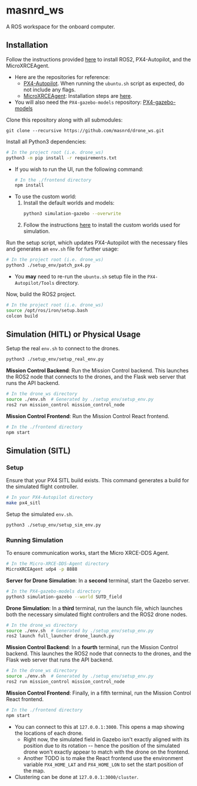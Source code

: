 # masnrd_ws

A ROS workspace for the onboard computer. 

## Installation
Follow the instructions provided [here](https://docs.px4.io/main/en/ros/ros2_comm.html) to install ROS2, PX4-Autopilot, and the MicroXRCEAgent.
- Here are the repositories for reference:
    - [PX4-Autopilot](https://github.com/PX4/PX4-Autopilot). When running the `ubuntu.sh` script as expected, do not include any flags.
    - [MicroXRCEAgent](https://github.com/eProsima/Micro-XRCE-DDS-Agent): Installation steps are [here](https://docs.px4.io/main/en/middleware/uxrce_dds.html).
- You will also need the `PX4-gazebo-models` repository: [PX4-gazebo-models](https://github.com/PX4/PX4-gazebo-models)

Clone this repository along with all submodules:
```
git clone --recursive https://github.com/masnrd/drone_ws.git
```

Install all Python3 dependencies:
```bash
# In the project root (i.e. drone_ws)
python3 -m pip install -r requirements.txt
```
- If you wish to run the UI, run the following command:
    ```bash
    # In the ./frontend directory
    npm install
    ```
- To use the custom world:
    1. Install the default worlds and models:
        ```bash
        python3 simulation-gazebo --overwrite
        ```
    2. Follow the instructions [here](./worlds/README.md) to install the custom worlds used for simulation.

Run the setup script, which updates PX4-Autopilot with the necessary files and generates an `env.sh` file for further usage:
```bash
# In the project root (i.e. drone_ws)
python3 ./setup_env/patch_px4.py
```
- You **may** need to re-run the `ubuntu.sh` setup file in the `PX4-Autopilot/Tools` directory.

Now, build the ROS2 project.
```bash
# In the project root (i.e. drone_ws)
source /opt/ros/iron/setup.bash
colcon build
```

## Simulation (HITL) or Physical Usage
Setup the real `env.sh` to connect to the drones.
```bash
python3 ./setup_env/setup_real_env.py
```

**Mission Control Backend**: Run the Mission Control backend. This launches the ROS2 node that connects to the drones, and the Flask web server that runs the API backend. 
```bash
# In the drone_ws directory
source ./env.sh  # Generated by ./setup_env/setup_env.py
ros2 run mission_control mission_control_node
```

**Mission Control Frontend**: Run the Mission Control React frontend.
```bash
# In the ./frontend directory
npm start
```

## Simulation (SITL)
### Setup
Ensure that your PX4 SITL build exists. This command generates a build for the simulated flight controller.
```bash
# In your PX4-Autopilot directory
make px4_sitl
```

Setup the simulated `env.sh`.
```bash
python3 ./setup_env/setup_sim_env.py
```

### Running Simulation
To ensure communication works, start the Micro XRCE-DDS Agent.
```bash
# In the Micro-XRCE-DDS-Agent directory
MicroXRCEAgent udp4 -p 8888
```

**Server for Drone Simulation**: In a **second** terminal, start the Gazebo server.
```bash
# In the PX4-gazebo-models directory
python3 simulation-gazebo --world SUTD_field
```

**Drone Simulation**: In a **third** terminal, run the launch file, which launches both the necessary simulated flight controllers and the ROS2 drone nodes.
```bash
# In the drone_ws directory
source ./env.sh  # Generated by ./setup_env/setup_env.py
ros2 launch full_launcher drone_launch.py
```

**Mission Control Backend**: In a **fourth** terminal, run the Mission Control backend. This launches the ROS2 node that connects to the drones, and the Flask web server that runs the API backend. 
```bash
# In the drone_ws directory
source ./env.sh  # Generated by ./setup_env/setup_env.py
ros2 run mission_control mission_control_node
```

**Mission Control Frontend**: Finally, in a fifth terminal, run the Mission Control React frontend.
```bash
# In the ./frontend directory
npm start
```
- You can connect to this at `127.0.0.1:3000`. This opens a map showing the locations of each drone.
    - Right now, the simulated field in Gazebo isn't exactly aligned with its position due to its rotation -- hence the position of the simulated drone won't exactly appear to match with the drone on the frontend.
    - Another TODO is to make the React frontend use the environment variable `PX4_HOME_LAT` and `PX4_HOME_LON` to set the start position of the map.
- Clustering can be done at `127.0.0.1:3000/cluster`.
